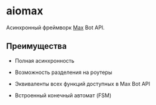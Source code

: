 # aiomax

Асинхронный фреймворк [Max](https://max.ru) Bot API.

## Преимущества

- Полная асинхронность

- Возможность разделения на роутеры

- Эквиваленты всех функций доступных в Max Bot API

- Встроенный конечный автомат (FSM)
